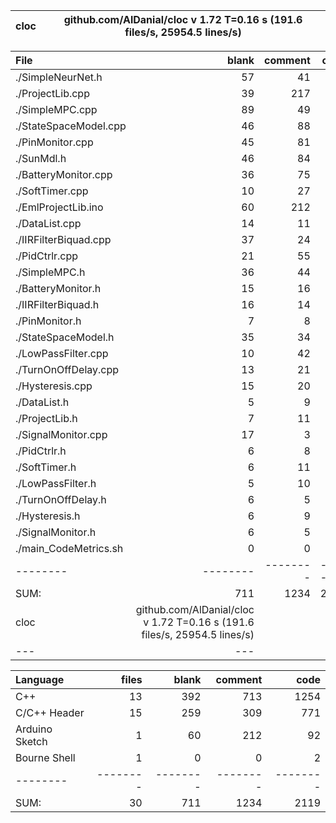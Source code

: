 
cloc|github.com/AlDanial/cloc v 1.72  T=0.16 s (191.6 files/s, 25954.5 lines/s)
--- | ---

File|blank|comment|code
:-------|-------:|-------:|-------:
./SimpleNeurNet.h|57|41|276
./ProjectLib.cpp|39|217|242
./SimpleMPC.cpp|89|49|203
./StateSpaceModel.cpp|46|88|134
./PinMonitor.cpp|45|81|129
./SunMdl.h|46|84|115
./BatteryMonitor.cpp|36|75|103
./SoftTimer.cpp|10|27|92
./EmlProjectLib.ino|60|212|92
./DataList.cpp|14|11|88
./IIRFilterBiquad.cpp|37|24|81
./PidCtrlr.cpp|21|55|66
./SimpleMPC.h|36|44|52
./BatteryMonitor.h|15|16|49
./IIRFilterBiquad.h|16|14|43
./PinMonitor.h|7|8|38
./StateSpaceModel.h|35|34|36
./LowPassFilter.cpp|10|42|33
./TurnOnOffDelay.cpp|13|21|29
./Hysteresis.cpp|15|20|28
./DataList.h|5|9|26
./ProjectLib.h|7|11|26
./SignalMonitor.cpp|17|3|26
./PidCtrlr.h|6|8|26
./SoftTimer.h|6|11|20
./LowPassFilter.h|5|10|17
./TurnOnOffDelay.h|6|5|17
./Hysteresis.h|6|9|16
./SignalMonitor.h|6|5|14
./main_CodeMetrics.sh|0|0|2
--------|--------|--------|--------
SUM:|711|1234|2119
cloc|github.com/AlDanial/cloc v 1.72  T=0.16 s (191.6 files/s, 25954.5 lines/s)
--- | ---

Language|files|blank|comment|code
:-------|-------:|-------:|-------:|-------:
C++|13|392|713|1254
C/C++ Header|15|259|309|771
Arduino Sketch|1|60|212|92
Bourne Shell|1|0|0|2
--------|--------|--------|--------|--------
SUM:|30|711|1234|2119
